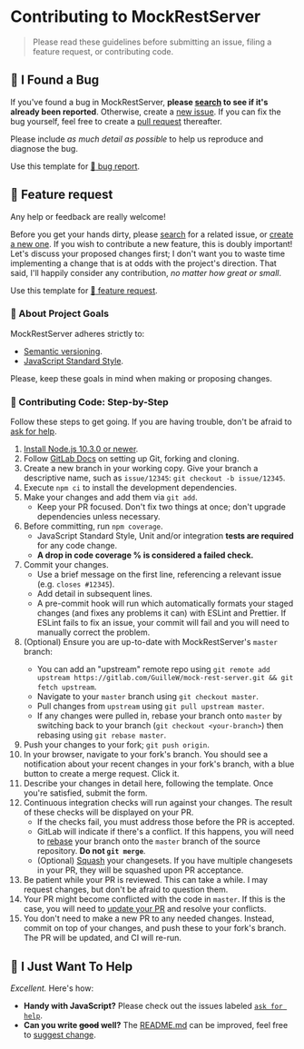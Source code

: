 # Contributing to MockRestServer

> Please read these guidelines before submitting an issue, filing a feature request, or contributing code.

## :bug: I Found a Bug

If you've found a bug in MockRestServer, **please [search](https://gitlab.com/GuilleW/mock-rest-server/-/issues) to see if it's already been reported**. Otherwise, create a [new issue](https://gitlab.com/GuilleW/mock-rest-server/-/issues/new). If you can fix the bug yourself, feel free to create a [pull request](https://gitlab.com/GuilleW/mock-rest-server/-/blob/master/CONTRIBUTING.md#exclamation-propose-a-change) thereafter.

Please include _as much detail as possible_ to help us reproduce and diagnose the bug.

Use this template for [:bug: bug report](https://gitlab.com/GuilleW/mock-rest-server/-/blob/master/.gitlab/Bug_report.md).

## :rocket: Feature request

Any help or feedback are really welcome!

Before you get your hands dirty, please [search](https://gitlab.com/GuilleW/mock-rest-server/-/issues) for a related issue, or [create a new one](https://gitlab.com/GuilleW/mock-rest-server/-/issues/new). If you wish to contribute a new feature, this is doubly important! Let's discuss your proposed changes first; I don't want you to waste time implementing a change that is at odds with the project's direction. That said, I'll happily consider any contribution, _no matter how great or small_.

Use this template for [:rocket: feature request](https://gitlab.com/GuilleW/mock-rest-server/-/blob/master/.gitlab/Feature_request.md).

### :page_with_curl: About Project Goals

MockRestServer adheres strictly to:
- [Semantic versioning](https://semver.org).
- [JavaScript Standard Style](https://standardjs.com).

Please, keep these goals in mind when making or proposing changes.

### :athletic_shoe: Contributing Code: Step-by-Step

Follow these steps to get going. If you are having trouble, don't be afraid to [ask for help](https://gitlab.com/GuilleW/mock-rest-server/-/issues/new).

1. [Install Node.js 10.3.0 or newer](https://nodejs.org/en/download/).
1. Follow [GitLab Docs](https://docs.gitlab.com/ee/user/project/repository/forking_workflow.html) on setting up Git, forking and cloning.
1. Create a new branch in your working copy. Give your branch a descriptive name, such as `issue/12345`: `git checkout -b issue/12345`.
1. Execute `npm ci` to install the development dependencies.
1. Make your changes and add them via `git add`.
   - Keep your PR focused. Don't fix two things at once; don't upgrade dependencies unless necessary.
1. Before committing, run `npm coverage`.
   - JavaScript Standard Style, Unit and/or integration **tests are required** for any code change.
   - **A drop in code coverage % is considered a failed check.**
1. Commit your changes.
   - Use a brief message on the first line, referencing a relevant issue (e.g. `closes #12345`).
   - Add detail in subsequent lines.
   - A pre-commit hook will run which automatically formats your staged changes (and fixes any problems it can) with ESLint and Prettier. If ESLint fails to fix an issue, your commit will fail and you will need to manually correct the problem.
1. <a name="up-to-date"/> (Optional) Ensure you are up-to-date with MockRestServer's `master` branch:
   - You can add an "upstream" remote repo using `git remote add upstream https://gitlab.com/GuilleW/mock-rest-server.git && git fetch upstream`.
   - Navigate to your `master` branch using `git checkout master`.
   - Pull changes from `upstream` using `git pull upstream master`.
   - If any changes were pulled in, rebase your branch onto `master` by switching back to your branch (`git checkout <your-branch>`) then rebasing using `git rebase master`.
1. Push your changes to your fork; `git push origin`.
1. In your browser, navigate to your fork's branch. You should see a notification about your recent changes in your fork's branch, with a blue button to create a merge request. Click it.
1. Describe your changes in detail here, following the template. Once you're satisfied, submit the form.
1. Continuous integration checks will run against your changes. The result of these checks will be displayed on your PR.
   - If the checks fail, you must address those before the PR is accepted.
   - GitLab will indicate if there's a conflict. If this happens, you will need to [rebase](https://docs.gitlab.com/ee/topics/git/useful_git_commands.html#rebase-your-branch-onto-master) your branch onto the `master` branch of the source repository. **Do not `git merge`**.
   - (Optional) [Squash](https://gitlab.com/help/user/project/merge_requests/squash_and_merge) your changesets. If you have multiple changesets in your PR, they will be squashed upon PR acceptance.
1. Be patient while your PR is reviewed. This can take a while. I may request changes, but don't be afraid to question them.
1. Your PR might become conflicted with the code in `master`. If this is the case, you will need to [update your PR](https://gitlab.com/GuilleW/mock-rest-server/-/CONTRIBUTING.md#up-to-date) and resolve your conflicts.
1. You don't need to make a new PR to any needed changes. Instead, commit on top of your changes, and push these to your fork's branch. The PR will be updated, and CI will re-run.

## :angel: I Just Want To Help

_Excellent._ Here's how:

- **Handy with JavaScript?** Please check out the issues labeled [`ask for help`](https://gitlab.com/GuilleW/mock-rest-server/issues?q=is%3Aopen+is%3Aissue+label%3A%22ask+for+help%22).
- **Can you write ~~good~~ well?** The [README.md](https://gitlab.com/GuilleW/mock-rest-server/-/blob/master/README.md) can be improved, feel free to [suggest change](https://gitlab.com/GuilleW/mock-rest-server/-/issues/new).
